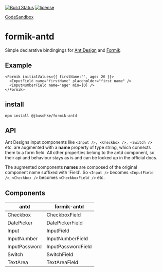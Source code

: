[![Build Status](https://dev.azure.com/jannikb/glue/_apis/build/status/jannikb%20formik-antd?branchName=master)](https://dev.azure.com/jannikb/glue/_build/latest?definitionId=4?branchName=master)
[![license](https://badgen.now.sh/badge/license/MIT)](./LICENSE)

[CodeSandbox](https://codesandbox.io/s/ooo94m4q5y)

# formik-antd

Simple declarative bindingings for [Ant Design](https://ant.design/docs/react/introduce) and [Formik](https://github.com/jaredpalmer/formik).

## Example

```
<Formik initialValues={{ firstName:"", age: 20 }}>
  <InputField name="firstName" placeholder="first name" />
  <InputNumberField name="age" min={0} />
</Formik>
```

## install

`npm install @jbuschke/formik-antd`

## API

Ant Designs input components like `<Input />, <Checkbox />, <Switch />` etc. are augmented with a **name** property of type string, which connects them to a form field. All other properties belong to the antd component, so their api and behaviour stays as is and can be looked up in the official docs.

The augmented components **names** are composed of the original component name suffixed with 'Field'. So `<Input />` becomes `<InputField />`, `<Checkbox />` becomes `<CheckboxField />` etc.

## Components

| antd          | formik-antd        |
| ------------- | ------------------ |
| Checkbox      | CheckboxField      |
| DatePicker    | DatePickerField    |
| Input         | InputField         |
| InputNumber   | InputNumberField   |
| InputPassword | InputPasswordField |
| Switch        | SwitchField        |
| TextArea      | TextAreaField      |
